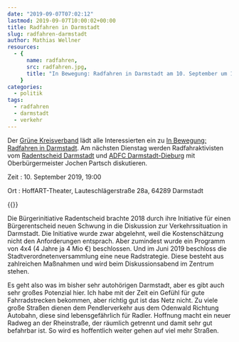 ```yaml
---
date: "2019-09-07T07:02:12"
lastmod: 2019-09-07T10:00:02+00:00
title: Radfahren in Darmstadt
slug: radfahren-darmstadt
author: Mathias Wellner
resources:
  - {
      name: radfahren,
      src: radfahren.jpg,
      title: "In Bewegung: Radfahren in Darmstadt am 10. September um 19:00",
    }
categories:
  - politik
tags:
  - radfahren
  - darmstadt
  - verkehr
---
```


Der [Grüne Kreisverband](https://www.gruene-darmstadt.de) lädt alle Interessierten ein zu [In Bewegung: Radfahren in Darmstadt](https://www.gruene-darmstadt.de/kreisverband/termine.asp?action=show&eintrag_id=583). Am nächsten Dienstag werden Radfahraktivisten vom [Radentscheid Darmstadt](https://radentscheid-darmstadt.de/) und [ADFC Darmstadt-Dieburg](https://www.adfc-darmstadt.de/) mit Oberbürgermeister Jochen Partsch diskutieren.

Zeit
: 10. September 2019, 19:00

Ort
: HoffART-Theater, Lauteschlägerstraße 28a, 64289 Darmstadt

<!--more-->

{{<responsive-image name="radfahren">}}

Die Bürgerinitiative Radentscheid brachte 2018 durch ihre Initiative für einen Bürgerentscheid neuen Schwung in die Diskussion zur Verkehrssituation in Darmstadt. Die Initiative wurde zwar abgelehnt, weil die Kostenschätzung nicht den Anforderungen entsprach. Aber zumindest wurde ein Programm von 4x4 (4 Jahre ja 4 Mio €) beschlossen. Und im Juni 2019 beschloss die Stadtverordnetenversammlung eine neue Radstrategie. Diese besteht aus zahlreichen Maßnahmen und wird beim Diskussionsabend im Zentrum stehen.

Es geht also was im bisher sehr autohörigen Darmstadt, aber es gibt auch sehr großes Potenzial hier. Ich habe mit der Zeit ein Gefühl für gute Fahrradstrecken bekommen, aber richtig gut ist das Netz nicht. Zu viele große Straßen dienen dem Pendlerverkehr aus dem Odenwald Richtung Autobahn, diese sind lebensgefährlich für Radler. Hoffnung macht ein neuer Radweg an der Rheinstraße, der räumlich getrennt und damit sehr gut befahrbar ist. So wird es hoffentlich weiter gehen auf viel mehr Straßen.
